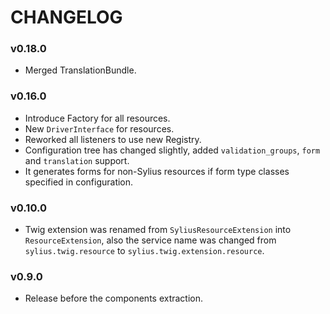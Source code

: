 CHANGELOG
=========

### v0.18.0

* Merged TranslationBundle.

### v0.16.0

* Introduce Factory for all resources.
* New ``DriverInterface`` for resources.
* Reworked all listeners to use new Registry.
* Configuration tree has changed slightly, added ``validation_groups``, ``form`` and ``translation`` support.
* It generates forms for non-Sylius resources if form type classes specified in configuration.

### v0.10.0

* Twig extension was renamed from `SyliusResourceExtension` into `ResourceExtension`,
  also the service name was changed from `sylius.twig.resource` to `sylius.twig.extension.resource`.

### v0.9.0

* Release before the components extraction.
